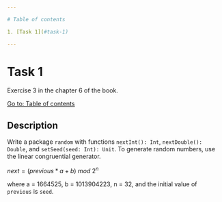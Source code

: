 ```yaml
---

# Table of contents

1. [Task 1](#task-1)

---
```


# Task 1

Exercise 3 in the chapter 6 of the book.

[Go to: Table of contents](#table-of-contents)

## Description

Write a package `random` with functions `nextInt(): Int`, `nextDouble(): Double`, and `setSeed(seed: Int): Unit`. To generate random numbers, use the linear congruential generator.

$next = (previous * a + b)\ mod\ 2^n$

where a = 1664525, b = 1013904223, n = 32, and the initial value of `previous` is `seed`.
